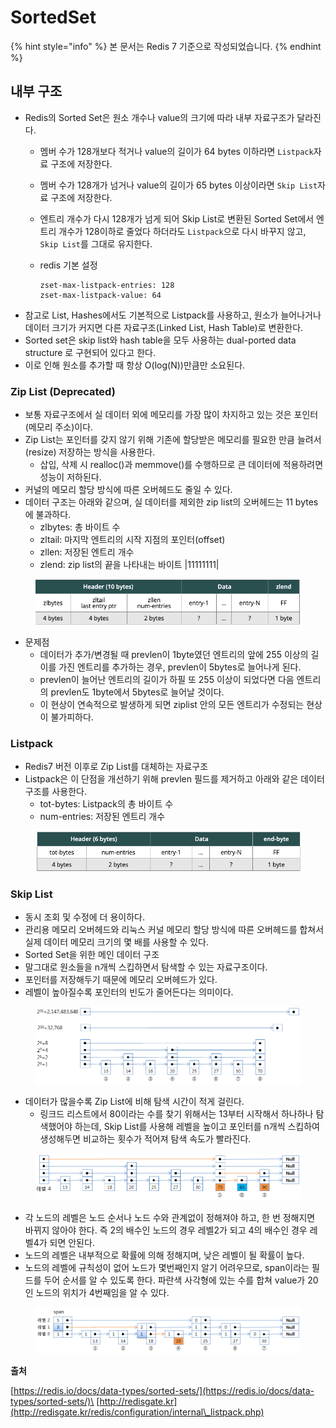 # SortedSet

{% hint style="info" %}
본 문서는 Redis 7 기준으로 작성되었습니다.
{% endhint %}

## 내부 구조

* Redis의 Sorted Set은 원소 개수나 value의 크기에 따라 내부 자료구조가 달라진다.
  * 멤버 수가 128개보다 적거나 value의 길이가 64 bytes 이하라면 `Listpack`자료 구조에 저장한다.
  * 멤버 수가 128개가 넘거나 value의 길이가 65 bytes 이상이라면 `Skip List`자료 구조에 저장한다.
  * 엔트리 개수가 다시 128개가 넘게 되어 Skip List로 변환된 Sorted Set에서 엔트리 개수가 128이하로 줄었다 하더라도 `Listpack`으로 다시 바꾸지 않고, `Skip List`를 그대로 유지한다.
  *   redis 기본 설정

      ```
      zset-max-listpack-entries: 128
      zset-max-listpack-value: 64
      ```
* 참고로 List, Hashes에서도 기본적으로 Listpack를 사용하고, 원소가 늘어나거나 데이터 크기가 커지면 다른 자료구조(Linked List, Hash Table)로 변환한다.
* Sorted set은 skip list와 hash table을 모두 사용하는 dual-ported data structure 로 구현되어 있다고 한다.
* 이로 인해 원소를 추가할 때 항상 O(log(N))만큼만 소요된다.

### Zip List (Deprecated)

* 보통 자료구조에서 실 데이터 외에 메모리를 가장 많이 차지하고 있는 것은 포인터(메모리 주소)이다.
* Zip List는 포인터를 갖지 않기 위해 기존에 할당받은 메모리를 필요한 만큼 늘려서(resize) 저장하는 방식을 사용한다.
  * 삽입, 삭제 시 realloc()과 memmove()를 수행하므로 큰 데이터에 적용하려면 성능이 저하된다.
* 커널의 메모리 할당 방식에 따른 오버헤드도 줄일 수 있다.
* 데이터 구조는 아래와 같으며, 실 데이터를 제외한 zip list의 오버헤드는 11 bytes에 불과하다.
  * zlbytes: 총 바이트 수
  * zltail: 마지막 엔트리의 시작 지점의 포인터(offset)
  * zllen: 저장된 엔트리 개수
  * zlend: zip list의 끝을 나타내는 바이트 |11111111|

<figure><img src="../../../.gitbook/assets/Untitled (1) (1).png" alt=""><figcaption></figcaption></figure>

* 문제점
  * 데이터가 추가/변경될 때 prevlen이 1byte였던 엔트리의 앞에 255 이상의 길이를 가진 엔트리를 추가하는 경우, prevlen이 5bytes로 늘어나게 된다.
  * prevlen이 늘어난 엔트리의 길이가 하필 또 255 이상이 되었다면 다음 엔트리의 prevlen도 1byte에서 5bytes로 늘어날 것이다.
  * 이 현상이 연속적으로 발생하게 되면 ziplist 안의 모든 엔트리가 수정되는 현상이 불가피하다.

### Listpack

* Redis7 버전 이후로 Zip List를 대체하는 자료구조
* Listpack은 이 단점을 개선하기 위해 prevlen 필드를 제거하고 아래와 같은 데이터 구조를 사용한다.
  * tot-bytes: Listpack의 총 바이트 수
  * num-entries: 저장된 엔트리 개수

<figure><img src="../../../.gitbook/assets/Untitled 1 (1).png" alt=""><figcaption></figcaption></figure>

### Skip List

* 동시 조회 및 수정에 더 용이하다.
* 관리용 메모리 오버헤드와 리눅스 커널 메모리 할당 방식에 따른 오버헤드를 합쳐서 실제 데이터 메모리 크기의 몇 배를 사용할 수 있다.
* Sorted Set을 위한 메인 데이터 구조
* 말그대로 원소들을 n개씩 스킵하면서 탐색할 수 있는 자료구조이다.
* 포인터를 저장해두기 때문에 메모리 오버헤드가 있다.
* 레벨이 높아질수록 포인터의 빈도가 줄어든다는 의미이다.

<figure><img src="../../../.gitbook/assets/Untitled 2 (2).png" alt=""><figcaption></figcaption></figure>

* 데이터가 많을수록 Zip List에 비해 탐색 시간이 적게 걸린다.
  * 링크드 리스트에서 80이라는 수를 찾기 위해서는 13부터 시작해서 하나하나 탐색했어야 하는데, Skip List를 사용해 레벨을 높이고 포인터를 n개씩 스킵하여 생성해두면 비교하는 횟수가 적어져 탐색 속도가 빨라진다.

<figure><img src="../../../.gitbook/assets/Untitled 3.png" alt=""><figcaption></figcaption></figure>

* 각 노드의 레벨은 노드 순서나 노드 수와 관계없이 정해져야 하고, 한 번 정해지면 바뀌지 않아야 한다. 즉 2의 배수인 노드의 경우 레벨2가 되고 4의 배수인 경우 레벨4가 되면 안된다.
* 노드의 레벨은 내부적으로 확률에 의해 정해지며, 낮은 레벨이 될 확률이 높다.
* 노드의 레벨에 규칙성이 없어 노드가 몇번째인지 알기 어려우므로, span이라는 필드를 두어 순서를 알 수 있도록 한다. 파란색 사각형에 있는 수를 합쳐 value가 20인 노드의 위치가 4번째임을 알 수 있다.

<figure><img src="../../../.gitbook/assets/Untitled 4.png" alt=""><figcaption></figcaption></figure>

**출처**

[https://redis.io/docs/data-types/sorted-sets/](https://redis.io/docs/data-types/sorted-sets/)\
[http://redisgate.kr](http://redisgate.kr/redis/configuration/internal\_listpack.php)
